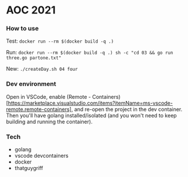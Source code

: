 # AOC 2021

### How to use

Test: `docker run --rm $(docker build -q .)`

Run: `docker run --rm $(docker build -q .) sh -c "cd 03 && go run three.go partone.txt"`

New: `./createDay.sh 04 four`

### Dev environment

Open in VSCode, enable (Remote - Containers)[https://marketplace.visualstudio.com/items?itemName=ms-vscode-remote.remote-containers], and re-open the project in the dev container.  Then you'll have golang installed/isolated (and you won't need to keep building and running the container).

### Tech

- golang
- vscode devcontainers
- docker
- thatguygriff
